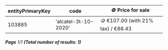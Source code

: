 | entityPrimaryKey | code                 | 🪙 Price for sale                  |
| ---------------- | -------------------- | ---------------------------------- |
| 103885           | 'alcatel-3t-10-2020' | 🪙 €107.00 (with 21% tax) / €88.43 |

###### **Page** 1/1 **(Total number of results: 1)**